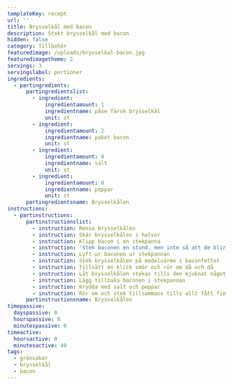 ```yaml
---
templateKey: recept
url: ''
title: Brysselkål med bacon
description: Stekt brysselkål med bacon
hidden: false
category: Tillbehör
featuredimage: /uploads/brysselkal-bacon.jpg
featuredimagetheme: 2
servings: 3
servingslabel: portioner
ingredients:
  - partingredients:
      partingredientslist:
        - ingredient:
            ingredientamount: 1
            ingredientname: påse färsk brysselkål
            unit: st
        - ingredient:
            ingredientamount: 2
            ingredientname: paket bacon
            unit: st
        - ingredient:
            ingredientamount: 0
            ingredientname: salt
            unit: st
        - ingredient:
            ingredientamount: 0
            ingredientname: peppar
            unit: st
      partingredientsname: Brysselkålen
instructions:
  - partinstructions:
      partinstructionslist:
        - instruction: Rensa brysselkålen
        - instruction: Skär brysselkålen i halvor
        - instruction: Klipp bacon i en stekpanna
        - instruction: 'Stek baconen en stund, men inte så att de blir genomstekta'
        - instruction: Lyft ur baconen ur stekpannan
        - instruction: Stek brysselkålen på medelvärme i baconfettet
        - instruction: Tillsätt en klick smör och rör om då och då
        - instruction: Låt brysselkålen stekas tills den mjuknat något och fått färg
        - instruction: Lägg tillbaka baconen i stekpannan
        - instruction: Krydda med salt och peppar
        - instruction: Rör om och stek tillsammans tills allt fått fin färg
      partinstructionsname: Brysselkålen
timepassive:
  dayspassive: 0
  hourspassive: 0
  minutespassive: 0
timeactive:
  hoursactive: 0
  minutesactive: 40
tags:
  - grönsaker
  - brysselkål
  - bacon
---
```


